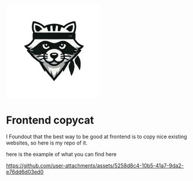 <img width="256" src="./public/images/copyraccoon.png" alt="copyraccoon" />

# Frontend copycat

I Foundout that the best way to be good at frontend is to copy nice existing websites, so here is my repo of it.

here is the example of what you can find here

https://github.com/user-attachments/assets/5258d8c4-10b5-41a7-9da2-e76dd6d03ed0
